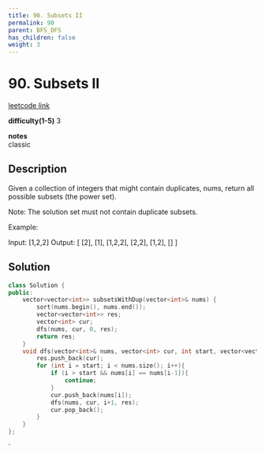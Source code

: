 ```yaml
---
title: 90. Subsets II
permalink: 90
parent: BFS_DFS
has_children: false
weight: 3
---
```

# 90. Subsets II
[leetcode link](https://leetcode.com/problems/subsets-ii/)

**difficulty(1-5)** 
3

**notes**   
classic

## Description
Given a collection of integers that might contain duplicates, nums, return all possible subsets (the power set).

Note: The solution set must not contain duplicate subsets.

Example:

Input: [1,2,2]
Output:
[
  [2],
  [1],
  [1,2,2],
  [2,2],
  [1,2],
  []
]

## Solution

```c++
class Solution {
public:
    vector<vector<int>> subsetsWithDup(vector<int>& nums) {
        sort(nums.begin(), nums.end());
        vector<vector<int>> res;
        vector<int> cur;
        dfs(nums, cur, 0, res);
        return res;
    }
    void dfs(vector<int>& nums, vector<int> cur, int start, vector<vector<int>>& res){
        res.push_back(cur);
        for (int i = start; i < nums.size(); i++){
            if (i > start && nums[i] == nums[i-1]){
                continue;
            }
            cur.push_back(nums[i]);
            dfs(nums, cur, i+1, res);
            cur.pop_back();
        }
    }
};
```

<!-- 
Default label
{: .label }

Blue label
{: .label .label-blue }

Stable
{: .label .label-green }

New release
{: .label .label-purple }

Coming soon
{: .label .label-yellow }

Deprecated
{: .label .label-red } -->
`